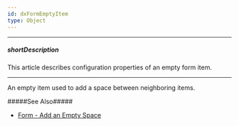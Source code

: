 ```yaml
---
id: dxFormEmptyItem
type: Object
---
```

---
##### shortDescription
This article describes configuration properties of an empty form item.

---
An empty item used to add a space between neighboring items. 

#####See Also#####
- [Form - Add an Empty Space](/concepts/05%20Widgets/Form/10%20Organize%20Simple%20Items/20%20Add%20an%20Empty%20Space.md '/Documentation/Guide/Widgets/Form/Organize_Simple_Items/Add_an_Empty_Space/')